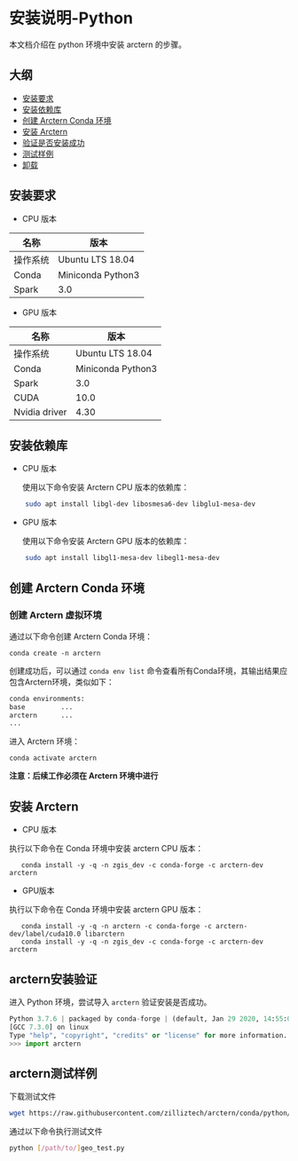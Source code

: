 # 安装说明-Python
本文档介绍在 python 环境中安装 arctern 的步骤。

## 大纲
* [安装要求](#prerequisities)
* [安装依赖库](#installdependency)
* [创建 Arctern Conda 环境](#constructenv)
* [安装 Arctern](#install)
* [验证是否安装成功](#verification)
* [测试样例](#test)
* [卸载](#uninstallation)

## <span id = "prerequisities">安装要求</span>

* CPU 版本

|  名称    |   版本     |
| ---------- | ------------ |
| 操作系统 |Ubuntu LTS 18.04|
| Conda  | Miniconda Python3  |
| Spark | 3.0  |


* GPU 版本

|  名称    |   版本     |
| ---------- | ------------ |
| 操作系统 |Ubuntu LTS 18.04|
| Conda | Miniconda Python3  |
| Spark | 3.0  |
|CUDA|10.0|
|Nvidia driver|4.30|



## <span id = "installdependency">安装依赖库</span>


* CPU 版本

  使用以下命令安装 Arctern CPU 版本的依赖库：
```bash
    sudo apt install libgl-dev libosmesa6-dev libglu1-mesa-dev
```

* GPU 版本


  使用以下命令安装 Arctern GPU 版本的依赖库：
```bash
    sudo apt install libgl1-mesa-dev libegl1-mesa-dev
```



## <span id = "constructenv">创建 Arctern Conda 环境</span>

### 创建 Arctern 虚拟环境

通过以下命令创建 Arctern Conda 环境：

`conda create -n arctern`

创建成功后，可以通过 `conda env list` 命令查看所有Conda环境，其输出结果应包含Arctern环境，类似如下：
  
  ```bash
  conda environments:
  base         ...
  arctern      ...
  ...
  ```

 进入 Arctern 环境：

  `conda activate arctern`


**注意：后续工作必须在 Arctern 环境中进行**

## <span id = "install">安装 Arctern</span>


* CPU 版本
  
执行以下命令在 Conda 环境中安装 arctern CPU 版本：

```shell
   conda install -y -q -n zgis_dev -c conda-forge -c arctern-dev arctern
```

* GPU版本
  
执行以下命令在 Conda 环境中安装 arctern GPU 版本：

```shell
   conda install -y -q -n arctern -c conda-forge -c arctern-dev/label/cuda10.0 libarctern
   conda install -y -q -n zgis_dev -c conda-forge -c arctern-dev arctern
```

## <span id = "verification">arctern安装验证</span>

进入 Python 环境，尝试导入 `arctern` 验证安装是否成功。

```python
Python 3.7.6 | packaged by conda-forge | (default, Jan 29 2020, 14:55:04)
[GCC 7.3.0] on linux
Type "help", "copyright", "credits" or "license" for more information.
>>> import arctern
```

## <span id = "test">arctern测试样例</span>

下载测试文件
```bash
wget https://raw.githubusercontent.com/zilliztech/arctern/conda/python/tests/geo/geo_test.py
```

通过以下命令执行测试文件
```bash
python [/path/to/]geo_test.py
```